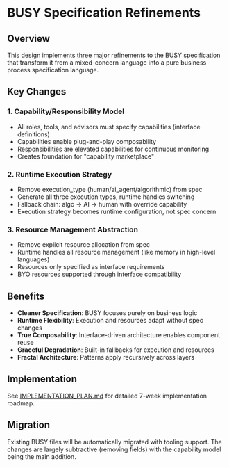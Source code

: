 # BUSY Specification Refinements

## Overview

This design implements three major refinements to the BUSY specification that transform it from a mixed-concern language into a pure business process specification language.

## Key Changes

### 1. Capability/Responsibility Model
- All roles, tools, and advisors must specify capabilities (interface definitions)
- Capabilities enable plug-and-play composability
- Responsibilities are elevated capabilities for continuous monitoring
- Creates foundation for "capability marketplace"

### 2. Runtime Execution Strategy  
- Remove execution_type (human/ai_agent/algorithmic) from spec
- Generate all three execution types, runtime handles switching
- Fallback chain: algo → AI → human with override capability
- Execution strategy becomes runtime configuration, not spec concern

### 3. Resource Management Abstraction
- Remove explicit resource allocation from spec
- Runtime handles all resource management (like memory in high-level languages)
- Resources only specified as interface requirements
- BYO resources supported through interface compatibility

## Benefits

- **Cleaner Specification**: BUSY focuses purely on business logic
- **Runtime Flexibility**: Execution and resources adapt without spec changes
- **True Composability**: Interface-driven architecture enables component reuse
- **Graceful Degradation**: Built-in fallbacks for execution and resources
- **Fractal Architecture**: Patterns apply recursively across layers

## Implementation

See [IMPLEMENTATION_PLAN.md](./IMPLEMENTATION_PLAN.md) for detailed 7-week implementation roadmap.

## Migration

Existing BUSY files will be automatically migrated with tooling support. The changes are largely subtractive (removing fields) with the capability model being the main addition.